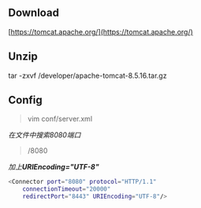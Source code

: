 ## Download

[https://tomcat.apache.org/](https://tomcat.apache.org/)

## Unzip

tar -zxvf /developer/apache-tomcat-8.5.16.tar.gz

## Config

> vim conf/server.xml

_在文件中搜索8080端口_

> /8080

_加上**URIEncoding="UTF-8"**_

```bash
<Connector port="8080" protocol="HTTP/1.1"
    connectionTimeout="20000"
    redirectPort="8443" URIEncoding="UTF-8"/>
```




